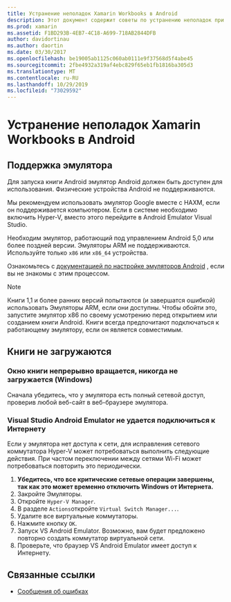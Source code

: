 ```yaml
---
title: Устранение неполадок Xamarin Workbooks в Android
description: Этот документ содержит советы по устранению неполадок при работе с Xamarin Workbooks на Android. В нем обсуждается поддержка эмулятора, книги, которые не загружаются, и другие разделы.
ms.prod: xamarin
ms.assetid: F1BD293B-4EB7-4C18-A699-718AB2844DFB
author: davidortinau
ms.author: daortin
ms.date: 03/30/2017
ms.openlocfilehash: be19005ab1125c060ab0111e9f37568d5f4abe45
ms.sourcegitcommit: 2fbe4932a319af4ebc829f65eb1fb1816ba305d3
ms.translationtype: MT
ms.contentlocale: ru-RU
ms.lasthandoff: 10/29/2019
ms.locfileid: "73029592"
---
```

# <a name="troubleshooting-xamarin-workbooks-on-android"></a>Устранение неполадок Xamarin Workbooks в Android

## <a name="emulator-support"></a>Поддержка эмулятора

Для запуска книги Android эмулятор Android должен быть доступен для использования. Физические устройства Android не поддерживаются.

Мы рекомендуем использовать эмулятор Google вместе с HAXM, если он поддерживается компьютером.
Если в системе необходимо включить Hyper-V, вместо этого перейдите в Android Emulator Visual Studio.

Необходим эмулятор, работающий под управлением Android 5,0 или более поздней версии. Эмуляторы ARM не поддерживаются. Используйте только `x86` или `x86_64` устройства.

Ознакомьтесь с [документацией по настройке эмуляторов Android][android-emu] , если вы не знакомы с этим процессом.

> [!NOTE]
> Книги 1,1 и более ранних версий попытаются (и завершатся ошибкой) использовать Эмуляторы ARM, если они доступны. Чтобы обойти это, запустите эмулятор x86 по своему усмотрению перед открытием или созданием книги Android. Книги всегда предпочитают подключаться к работающему эмулятору, если он является совместимым.

## <a name="workbooks-wont-load"></a>Книги не загружаются

### <a name="workbook-window-spins-forever-never-loads-windows"></a>Окно книги непрерывно вращается, никогда не загружается (Windows)

Сначала убедитесь, что у эмулятора есть полный сетевой доступ, проверив любой веб-сайт в веб-браузере эмулятора.

### <a name="visual-studio-android-emulator-cannot-connect-to-the-internet"></a>Visual Studio Android Emulator не удается подключиться к Интернету

Если у эмулятора нет доступа к сети, для исправления сетевого коммутатора Hyper-V может потребоваться выполнить следующие действия. При частом переключении между сетями Wi-Fi может потребоваться повторить это периодически.

1. **Убедитесь, что все критические сетевые операции завершены, так как это может временно отключить Windows от Интернета.**
1. Закройте Эмуляторы.
1. Откройте `Hyper-V Manager`.
1. В разделе `Actions`откройте `Virtual Switch Manager...`.
1. Удалите все виртуальные коммутаторы.
1. Нажмите кнопку `OK`.
1. Запуск VS Android Emulator. Возможно, вам будет предложено повторно создать коммутатор виртуальной сети.
1. Проверьте, что браузер VS Android Emulator имеет доступ к Интернету.

[android-emu]: ~/android/deploy-test/debugging/debug-on-emulator.md

## <a name="related-links"></a>Связанные ссылки

- [Сообщения об ошибках](~/tools/workbooks/install.md#reporting-bugs)
